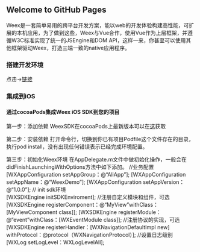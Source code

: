 ## Welcome to GitHub Pages

Weex是一套简单易用的跨平台开发方案，能以web的开发体验构建高性能，可扩展的本机应用，为了做到这些，Weex与Vue合作，使用Vue作为上层框架，并遵循W3C标准实现了统一的JSEngine和DOM API，这样一来，你甚至可以使用其他框架驱动Weex，打造三端一致的native应用程序。

### 搭建开发环境
点击->[链接](http://weex.apache.org/cn/guide/set-up-env.html)

### 集成到iOS

#### 通过cocoaPods集成Weex iOS SDK到您的项目
第一步：添加依赖
WeexSDK在cocoaPods上最新版本可以在[这](https://cocoapods.org/pods/WeexSDK)获取

第二步：安装依赖
打开命令行，切换到你已有项目Podfile这个文件存在的目录，执行pod install，没有出现任何错误表示已经完成环境配置。

第三步：初始化Weex环境
在AppDelegate.m文件中做初始化操作，一般会在didFinishLaunchingWithOptions方法中如下添加。
//业务配置
[WXAppConfiguration setAppGroup：@“AliApp”];
[WXAppConfiguration setAppName：@“WeexDemo”];
[WXAppConfiguration setAppVersion：@“1.0.0”];
// init sdk环境   
[WXSDKEngine initSDKEnviroment];
//注册自定义模块和组件，可选
[WXSDKEngine registerComponent：@“MyView”withClass：[MyViewComponent class]];
[WXSDKEngine registerModule：@“event”withClass：[WXEventModule class]];
//注册协议的实现，可选
[WXSDKEngine registerHandler：[WXNavigationDefaultImpl new] withProtocol：@protocol（WXNavigationProtocol）];
//设置日志级别    
[WXLog setLogLevel：WXLogLevelAll];


